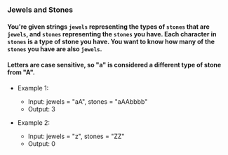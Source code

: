 ### Jewels and Stones

#### You're given strings ```jewels``` representing the types of ```stones``` that are ```jewels```, and ```stones``` representing the ```stones``` you have. Each character in ```stones``` is a type of stone you have. You want to know how many of the ```stones``` you have are also ```jewels```.

#### Letters are case sensitive, so "a" is considered a different type of stone from "A".

- Example 1:
  - Input: jewels = "aA", stones = "aAAbbbb"
  - Output: 3

- Example 2:
  - Input: jewels = "z", stones = "ZZ"
  - Output: 0
